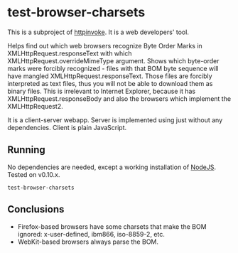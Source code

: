 # test-browser-charsets

This is a subproject of [httpinvoke](https://npmjs.org/package/httpinvoke).
It is a web developers' tool.

Helps find out which web browsers recognize Byte Order Marks in XMLHttpRequest.responseText with which XMLHttpRequest.overrideMimeType argument.
Shows which byte-order marks were forcibly recognized - files with that BOM byte sequence will have mangled XMLHttpRequest.responseText.
Those files are forcibly interpreted as text files, thus you will not be able to download them as binary files.
This is irrelevant to Internet Explorer, because it has XMLHttpRequest.responseBody and also the browsers which implement the XMLHttpRequest2.

It is a client-server webapp.
Server is implemented using just  without any dependencies.
Client is plain JavaScript.

## Running

No dependencies are needed, except a working installation of [NodeJS](http://nodejs.org).
Tested on v0.10.x.

    test-browser-charsets

## Conclusions

* Firefox-based browsers have some charsets that make the BOM ignored: x-user-defined, ibm866, iso-8859-2, etc.
* WebKit-based browsers always parse the BOM.
